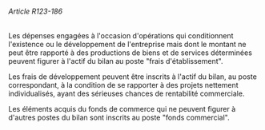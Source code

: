 ###### Article R123-186

Les dépenses engagées à l'occasion d'opérations qui conditionnent l'existence ou le développement de l'entreprise mais dont le montant ne peut être rapporté à des productions de biens et de services déterminées peuvent figurer à l'actif du bilan au poste "frais d'établissement".

Les frais de développement peuvent être inscrits à l'actif du bilan, au poste correspondant, à la condition de se rapporter à des projets nettement individualisés, ayant des sérieuses chances de rentabilité commerciale.

Les éléments acquis du fonds de commerce qui ne peuvent figurer à d'autres postes du bilan sont inscrits au poste "fonds commercial".

